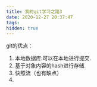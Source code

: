 ```yaml
---
title: 我的git学习之路3
date: 2020-12-27 20:37:47
tags:
hidden: true
---
```


git的优点：
1. 本地数据库:可以在本地进行提交.
2. 基于对象内容的hash进行存储.
3. 快照流（也有缺点）
4. 